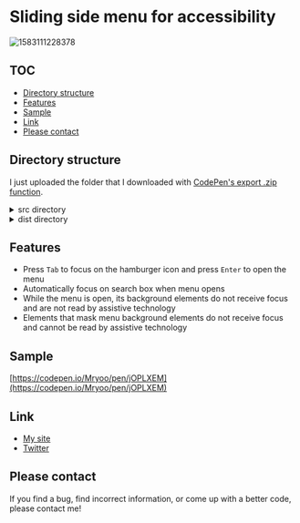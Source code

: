 # Sliding side menu for accessibility
![1583111228378](https://user-images.githubusercontent.com/42329240/75638052-a48b3a80-5c6d-11ea-9d0e-4bcbe7200d95.gif)

## TOC
 - [Directory structure](#Directory-structure)
 - [Features](#Features)
 - [Sample](#Sample)
 - [Link](#Link)
 - [Please contact](#Please-contact)

## Directory structure
I just uploaded the folder that I downloaded with [CodePen's export .zip function](https://blog.codepen.io/documentation/features/exporting-pens/#export-zip-1).
<details>
 <summary>src directory</summary>
 The content of the html file contains only the code described in the CodePen HTML panel. The same applies to css file and js file. So, for example, the html file does not contain a <code>head</code> tag or <code>link</code> tags.
</details>
<details>
 <summary>dist directory</summary>
 Download the entire contents of the dist directory, open <code>index.html</code> in a browser and you should see my snippet (hard to explain).
</details>

## Features
 - Press `Tab` to focus on the hamburger icon and press `Enter` to open the menu
 - Automatically focus on search box when menu opens
 - While the menu is open, its background elements do not receive focus and are not read by assistive technology
 - Elements that mask menu background elements do not receive focus and cannot be read by assistive technology

## Sample
[https://codepen.io/Mryoo/pen/jOPLXEM](https://codepen.io/Mryoo/pen/jOPLXEM)

## Link
 - [My site](https://ryo.dev/)
 - [Twitter](https://twitter.com/ryoo20190328)

## Please contact
If you find a bug, find incorrect information, or come up with a better code, please contact me!
